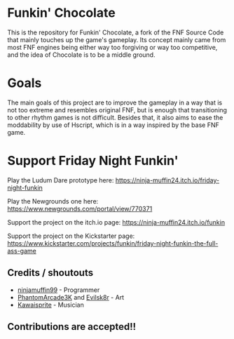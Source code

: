 # Funkin' Chocolate

This is the repository for Funkin' Chocolate, a fork of the FNF Source Code that mainly touches up the game's gameplay.
Its concept mainly came from most FNF engines being either way too forgiving or way too competitive, and the idea of Chocolate is to be a middle ground.

# Goals

The main goals of this project are to improve the gameplay in a way that is not too extreme and resembles original FNF, but is enough that transitioning to other rhythm games is not difficult.
Besides that, it also aims to ease the moddability by use of Hscript, which is in a way inspired by the base FNF game.

# Support Friday Night Funkin'

Play the Ludum Dare prototype here: https://ninja-muffin24.itch.io/friday-night-funkin

Play the Newgrounds one here: https://www.newgrounds.com/portal/view/770371

Support the project on the itch.io page: https://ninja-muffin24.itch.io/funkin

Support the project on the Kickstarter page: https://www.kickstarter.com/projects/funkin/friday-night-funkin-the-full-ass-game

## Credits / shoutouts

- [ninjamuffin99](https://twitter.com/ninja_muffin99) - Programmer
- [PhantomArcade3K](https://twitter.com/phantomarcade3k) and [Evilsk8r](https://twitter.com/evilsk8r) - Art
- [Kawaisprite](https://twitter.com/kawaisprite) - Musician

## Contributions are accepted!! 
